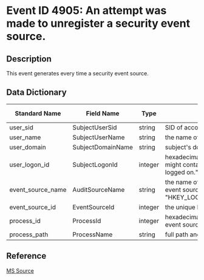# Event ID 4905: An attempt was made to unregister a security event source.

## Description

This event generates every time a security event source.

## Data Dictionary

|Standard Name|Field Name|Type|Description|Sample Value|
|---|---|---|---|---|
|user_sid|SubjectUserSid|string|SID of account that made an attempt to unregister a security event source. |S-1-5-18|
|user_name|SubjectUserName|string|the name of the account that made an attempt to unregister a security event source.|DC01$|
|user_domain|SubjectDomainName|string|subject's domain or computer name.|CONTOSO|
|user_logon_id|SubjectLogonId|integer|hexadecimal value that can help you correlate this event with recent events that might contain the same Logon ID, for example, "4624: An account was successfully logged on."|0x3e7|
|event_source_name|AuditSourceName|string|the name of unregistered security event source. You can see all registered security event source names in this registry path: "HKEY_LOCAL_MACHINE\SYSTEM\CurrentControlSet\Services\EventLog\Security".|IIS-METABASE|
|event_source_id|EventSourceId|integer|the unique hexadecimal identifier of unregistered security event source.|0x20c15f|
|process_id|ProcessId|integer|hexadecimal Process ID of the process that attempted to unregister the security event source.|0xd90|
|process_path|ProcessName|string|full path and the name of the executable for the process.|-|

## Reference

[MS Source](https://github.com/MicrosoftDocs/windows-itpro-docs/blob/public/windows/security/threat-protection/auditing/event-4905.md)